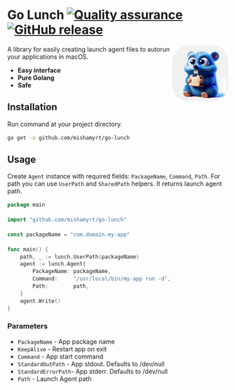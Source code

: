 # Go Lunch [![Quality assurance](https://github.com/mishamyrt/go-lunch/actions/workflows/quality-assurance.yaml/badge.svg)](https://github.com/mishamyrt/go-lunch/actions/workflows/quality-assurance.yaml) [![GitHub release](https://img.shields.io/github/v/tag/mishamyrt/go-lunch)](https://GitHub.com/mishamyrt/go-lunch/releases/)

<img src="./docs/logo@2x.png" align="right" width="128" />

A library for easily creating launch agent files to autorun your applications in macOS.

- **Easy interface**
- **Pure Golang**
- **Safe**

## Installation

Run command at your project directory.

```sh
go get -u github.com/mishamyrt/go-lunch
```

## Usage

Create `Agent` instance with required fields: `PackageName`, `Command`, `Path`. For path you can use `UserPath` and `SharedPath` helpers. It returns launch agent path.

```go
package main

import "github.com/mishamyrt/go-lunch"

const packageName = "com.domain.my-app"

func main() {
	path, _ := lunch.UserPath(packageName)
	agent := lunch.Agent{
		PackageName: packageName,
		Command:     "/usr/local/bin/my-app run -d",
		Path:        path,
	}
	agent.Write()
}
```

### Parameters

- `PackageName` - App package name
- `KeepAlive` - Restart app on exit
- `Command` - App start command
- `StandardOutPath` - App stdout. Defaults to /dev/null
- `StandardErrorPath`- App stderr. Defaults to /dev/null
- `Path` - Launch Agent path
